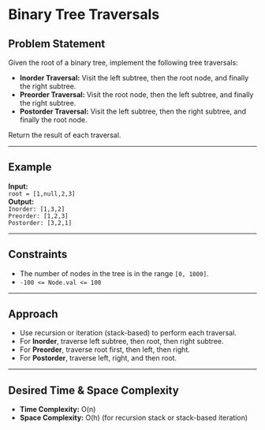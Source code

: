 # Binary Tree Traversals

## Problem Statement

Given the root of a binary tree, implement the following tree traversals:

- **Inorder Traversal:** Visit the left subtree, then the root node, and finally the right subtree.
- **Preorder Traversal:** Visit the root node, then the left subtree, and finally the right subtree.
- **Postorder Traversal:** Visit the left subtree, then the right subtree, and finally the root node.

Return the result of each traversal.

---

## Example

**Input:**  
`root = [1,null,2,3]`  
**Output:**  
`Inorder: [1,3,2]`  
`Preorder: [1,2,3]`  
`Postorder: [3,2,1]`

---

## Constraints

- The number of nodes in the tree is in the range `[0, 1000]`.
- `-100 <= Node.val <= 100`

---

## Approach

- Use recursion or iteration (stack-based) to perform each traversal.
- For **Inorder**, traverse left subtree, then root, then right subtree.
- For **Preorder**, traverse root first, then left, then right.
- For **Postorder**, traverse left, right, and then root.

---

## Desired Time & Space Complexity

- **Time Complexity:** O(n)
- **Space Complexity:** O(h) (for recursion stack or stack-based iteration)
